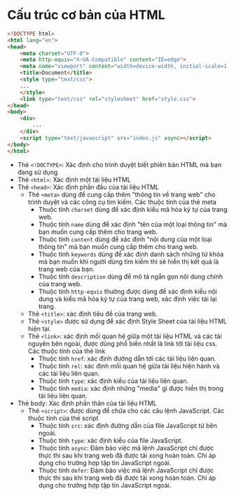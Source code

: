 # Cấu trúc cơ bản của HTML


```html
<!DOCTYPE html>
<html lang="en">
<head>
    <meta charset="UTF-8">
    <meta http-equiv="X-UA-Compatible" content="IE=edge">
    <meta name="viewport" content="width=device-width, initial-scale=1.0">
    <title>Document</title>
    <style type="text/css">
    ...
    </style>
    <link type="text/css" rel="stylesheet" href="style.css">
</head>
<body>
    <div>
        ...
    </div>
    <script type="text/javascript" src="index.js" async></script>
</body>
</html>
```


- Thẻ `<!DOCTYPE>`:	Xác định cho trình duyệt biết phiên bản HTML mà bạn đang sử dụng
- Thẻ `<html>`: Xác định một tài liệu HTML
- Thẻ `<head>`: Xác định phần đầu của tài liệu HTML
    + Thẻ `<meta>` dùng để cung cấp thêm "thông tin về trang web" cho trình duyệt và các công cụ tìm kiếm.
        Các thuộc tính của thẻ meta
        * Thuộc tính `charset` dùng để xác định kiểu mã hóa ký tự của trang web.
        * Thuộc tính `name` dùng để xác định "tên của một loại thông tin" mà bạn muốn cung cấp thêm cho trang web.
        * Thuộc tính `content` dùng để xác định "nội dung của một loại thông tin" mà bạn muốn cung cấp thêm cho trang web.
        * Thuộc tính `keywords` dùng để xác định danh sách những từ khóa mà bạn muốn khi người dùng tìm kiếm thì sẽ hiển thị kết quả là trang web của bạn.
        * Thuộc tính `description` dùng để mô tả ngắn gọn nội dung chính của trang web.
        * Thuộc tính `http-equiv` thường được dùng để xác định kiểu nội dung và kiểu mã hóa ký tự của trang web, xác định việc tải lại trang.
    + Thẻ `<title>`: xác định tiêu đề của trang web.
    + Thẻ `<style>` được sử dụng để xác định Style Sheet của tài liệu HTML hiện tại.
    + Thẻ `<link>`: xác định mối quan hệ giữa một tài liệu HTML và các tài nguyên bên ngoài, được dùng phổ biến nhất là link tới tài liệu css.
        Các thuộc tính của thẻ link
        * Thuộc tính `href`: xác định đường dẫn tới các tài liệu liên quan.
        * Thuộc tính `rel`: xác định mối quan hệ giữa tài liệu hiện hành và các tài liệu liên quan.
        * Thuộc tính `type`: xác định kiểu của tài liệu liên quan.
        * Thuộc tính `media`: xác định những "media" gì được hiển thị trong tài liệu liên quan.
- Thẻ body: Xác định phần thân của tài liệu HTML
    + Thẻ `<script>`: được dùng để chứa cho các câu lệnh JavaScript.
        Các thuộc tính của thẻ script
        * Thuộc tính `src`: xác định đường dẫn của file JavaScript từ bên ngoài.
        * Thuộc tính `type`: xác định kiểu của file JavaScript.
        * Thuộc tính `async`: Đảm bảo việc mã lệnh JavaScript chỉ được thực thi sau khi trang web đã được tải xong hoàn toàn. Chỉ áp dụng cho trường hợp tập tin JavaScript ngoài.
        * Thuộc tính `defer`: Đảm bảo việc mã lệnh JavaScript chỉ được thực thi sau khi trang web đã được tải xong hoàn toàn. Chỉ áp dụng cho trường hợp tập tin JavaScript ngoài.



    
